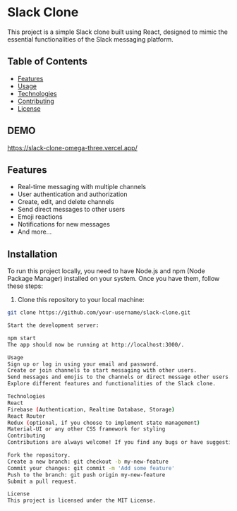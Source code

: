 # Slack Clone

This project is a simple Slack clone built using React, designed to mimic the essential functionalities of the Slack messaging platform.

## Table of Contents

- [Features](#features)
- [Usage](#usage)
- [Technologies](#technologies)
- [Contributing](#contributing)
- [License](#license)

DEMO  
-
https://slack-clone-omega-three.vercel.app/

## Features

- Real-time messaging with multiple channels  
- User authentication and authorization  
- Create, edit, and delete channels  
- Send direct messages to other users  
- Emoji reactions  
- Notifications for new messages  
- And more...  

## Installation

To run this project locally, you need to have Node.js and npm (Node Package Manager) installed on your system. Once you have them, follow these steps:

1. Clone this repository to your local machine:

```bash
git clone https://github.com/your-username/slack-clone.git

Start the development server:  

npm start  
The app should now be running at http://localhost:3000/.

Usage  
Sign up or log in using your email and password.  
Create or join channels to start messaging with other users.  
Send messages and emojis to the channels or direct message other users.  
Explore different features and functionalities of the Slack clone.

Technologies  
React  
Firebase (Authentication, Realtime Database, Storage)  
React Router  
Redux (optional, if you choose to implement state management)  
Material-UI or any other CSS framework for styling  
Contributing  
Contributions are always welcome! If you find any bugs or have suggestions for improvements, feel free to create an issue or submit a pull request.  

Fork the repository.  
Create a new branch: git checkout -b my-new-feature  
Commit your changes: git commit -m 'Add some feature'  
Push to the branch: git push origin my-new-feature  
Submit a pull request.

License  
This project is licensed under the MIT License.  







